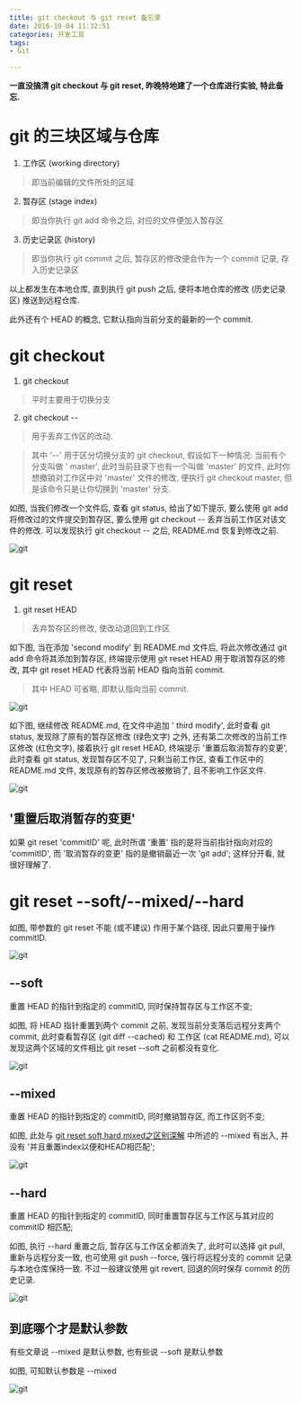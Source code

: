 ```yaml
---
title: git checkout 与 git reset 备忘录
date: 2016-10-04 11:32:51
categories: 开发工具
tags:
- Git

---
```


**一直没搞清 git checkout 与 git reset, 昨晚特地建了一个仓库进行实验, 特此备忘.**

<!-- more -->

# git 的三块区域与仓库

1. 工作区 (working directory)

> 即当前编辑的文件所处的区域

2. 暂存区 (stage index)

> 即当你执行 git add <path> 命令之后, 对应的文件便加入暂存区

3. 历史记录区 (history)

> 即当你执行 git commit 之后, 暂存区的修改便会作为一个 commit 记录, 存入历史记录区

以上都发生在本地仓库, 直到执行 git push 之后, 便将本地仓库的修改 (历史记录区) 推送到远程仓库.

此外还有个 HEAD 的概念, 它默认指向当前分支的最新的一个 commit.

# git checkout

1. git checkout

> 平时主要用于切换分支

2. git checkout -- <path>

> 用于丢弃工作区的改动.

>其中 '--' 用于区分切换分支的 git checkout, 假设如下一种情况: 当前有个分支叫做 ' master', 此时当前目录下也有一个叫做 'master' 的文件, 此时你想撤销对工作区中对 'master' 文件的修改, 便执行 git checkout master, 但是该命令只是让你切换到 'master' 分支.

如图, 当我们修改一个文件后, 查看 git status, 给出了如下提示, 要么使用 git add 将修改过的文件提交到暂存区, 要么使用 git checkout -- 丢弃当前工作区对该文件的修改. 可以发现执行 git checkout -- 之后, README.md 恢复到修改之前.

![git](/post-img/git-0.png)

# git reset

1. git reset HEAD

> 丢弃暂存区的修改, 使改动退回到工作区

如下图, 当在添加 'second modify' 到 README.md 文件后, 将此次修改通过 git add 命令将其添加到暂存区, 终端提示使用 git reset HEAD <path> 用于取消暂存区的修改, 其中 git reset HEAD 代表将当前 HEAD 指向当前 commit.

> 其中 HEAD 可省略, 即默认指向当前 commit.

![git](/post-img/git-1.png)

如下图, 继续修改 README.md, 在文件中追加 ' third modify', 此时查看 git status, 发现除了原有的暂存区修改 (绿色文字) 之外, 还有第二次修改的当前工作区修改 (红色文字), 接着执行 git reset HEAD, 终端提示 '重置后取消暂存的变更', 此时查看 git status, 发现暂存区不见了, 只剩当前工作区, 查看工作区中的 README.md 文件, 发现原有的暂存区修改被撤销了, 且不影响工作区文件.

![git](/post-img/git-2.png)

## '重置后取消暂存的变更'

如果 git reset 'commitID' <path> 呢, 此时所谓 '重置' 指的是将当前指针指向对应的 'commitID', 而 '取消暂存的变更' 指的是撤销最近一次 'git add'; 这样分开看, 就很好理解了.

# git reset --soft/--mixed/--hard

如图, 带参数的 git reset 不能 (或不建议) 作用于某个路径, 因此只要用于操作 commitID.

![git](/post-img/git-3.png)

## --soft

重置 HEAD 的指针到指定的 commitID, 同时保持暂存区与工作区不变;

如图, 将 HEAD 指针重置到两个 commit 之前, 发现当前分支落后远程分支两个 commit, 此时查看暂存区 (git diff --cached) 和 工作区 (cat README.md), 可以发现这两个区域的文件相比 git reset --soft 之前都没有变化.

![git](/post-img/git-4.png)

## --mixed

重置 HEAD 的指针到指定的 commitID, 同时撤销暂存区, 而工作区则不变;

如图, 此处与 [git reset soft,hard,mixed之区别深解](http://www.cnblogs.com/kidsitcn/p/4513297.html) 中所述的 --mixed 有出入, 并没有 '并且重置index以便和HEAD相匹配';

![git](/post-img/git-5.png)

## --hard

重置 HEAD 的指针到指定的 commitID, 同时重置暂存区与工作区与其对应的 commitID 相匹配;

如图, 执行 --hard 重置之后, 暂存区与工作区全都消失了, 此时可以选择 git pull, 重新与远程分支一致, 也可使用 git push --force, 强行将远程分支的 commit 记录与本地仓库保持一致. 不过一般建议使用 git revert, 回退的同时保存 commit 的历史记录.

![git](/post-img/git-6.png)

## 到底哪个才是默认参数

有些文章说 --mixed 是默认参数, 也有些说 --soft 是默认参数

如图, 可知默认参数是 --mixed

![git](/post-img/git-7.png)
